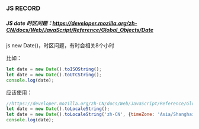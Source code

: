 ### JS RECORD

##### JS date 时区问题：https://developer.mozilla.org/zh-CN/docs/Web/JavaScript/Reference/Global_Objects/Date

js new Date()，时区问题，有时会相关8个小时

比如：

```javascript
let date = new Date().toISOString();
let date = new Date().toUTCString();
console.log(date);
```

应该使用：

```javascript
//https://developer.mozilla.org/zh-CN/docs/Web/JavaScript/Reference/Global_Objects/Date/toLocaleString
let date = new Date().toLocaleString();
let date = new Date().toLocaleString('zh-CN', {timeZone: 'Asia/Shanghai', hour12: false});
console.log(date);
```

